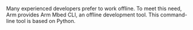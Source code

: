 Many experienced developers prefer to work offline. To meet this need, Arm provides Arm Mbed CLI, an offline development tool. This command-line tool is based on Python.
